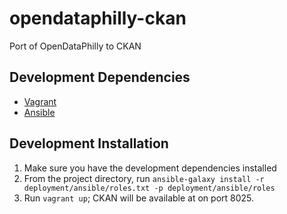 opendataphilly-ckan
===================

Port of OpenDataPhilly to CKAN

Development Dependencies
------------------

* [Vagrant](http://www.vagrantup.com)
* [Ansible](http://www.ansible.com)


Development Installation
---------------

1. Make sure you have the development dependencies installed
2. From the project directory, run `ansible-galaxy install -r deployment/ansible/roles.txt -p deployment/ansible/roles`
3. Run `vagrant up`; CKAN will be available at on port 8025.
